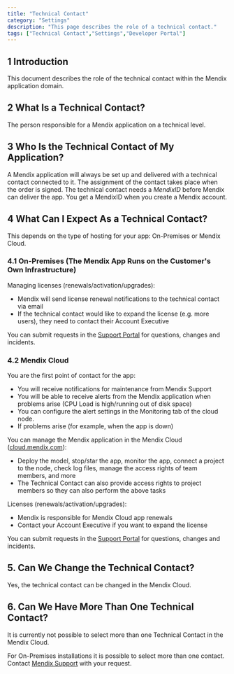 ```yaml
---
title: "Technical Contact"
category: "Settings"
description: "This page describes the role of a technical contact."
tags: ["Technical Contact","Settings","Developer Portal"]
---
```


## 1 Introduction
This document describes the role of the technical contact within the Mendix application domain.

## 2 What Is a Technical Contact?

The person responsible for a Mendix application on a technical level.

## 3 Who Is the Technical Contact of My Application?

A Mendix application will always be set up and delivered with a technical contact connected to it. The assignment of the contact takes place when the order is signed. The technical contact needs a *MendixID* before Mendix can deliver the app. You get a MendixID when you create a Mendix account.

## 4 What Can I Expect As a Technical Contact?

This depends on the type of hosting for your app: On-Premises or Mendix Cloud.

### 4.1 On-Premises (The Mendix App Runs on the Customer's Own Infrastructure)

Managing licenses (renewals/activation/upgrades):

* Mendix will send license renewal notifications to the technical contact via email
* If the technical contact would like to expand the license (e.g. more users), they need to contact their Account Executive

You can submit requests in the [Support Portal](https://support.mendix.com) for questions, changes and incidents.

### 4.2 Mendix Cloud

You are the first point of contact for the app:

*   You will receive notifications for maintenance from Mendix Support
*   You will be able to receive alerts from the Mendix application when problems arise (CPU Load is high/running out of disk space)
*   You can configure the alert settings in the Monitoring tab of the cloud node.
*   If problems arise (for example, when the app is down)

You can manage the Mendix application in the Mendix Cloud ([cloud.mendix.com](http://cloud.mendix.com)):

* Deploy the model, stop/star the app, monitor the app, connect a project to the node, check log files, manage the access rights of team members, and more
* The Technical Contact can also provide access rights to project members so they can also perform the above tasks

Licenses (renewals/activation/upgrades):

* Mendix is responsible for Mendix Cloud app renewals
* Contact your Account Executive if you want to expand the license

You can submit requests in the [Support Portal](https://support.mendix.com) for questions, changes and incidents.

## 5. Can We Change the Technical Contact?

Yes, the technical contact can be changed in the Mendix Cloud.

## 6. Can We Have More Than One Technical Contact?

It is currently not possible to select more than one Technical Contact in the Mendix Cloud.

For On-Premises installations it is possible to select more than one contact. Contact [Mendix Support](https://support.mendix.com) with your request.
